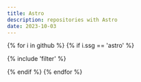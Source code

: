 ```yaml
---
title: Astro
description: repositories with Astro
date: 2023-10-03
---
```

{% for i in github %}
{% if i.ssg == 'astro' %}

{% include 'filter' %}

{% endif %}
{% endfor %}